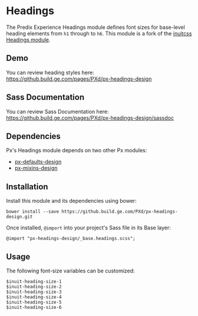 # Headings

The Predix Experience Headings module defines font sizes for base-level heading elements from `h1` through to `h6`. This module is a fork of the [inuitcss Headings module](https://github.com/inuitcss/base.headings).

## Demo

You can review heading styles here: https://github.build.ge.com/pages/PXd/px-headings-design

## Sass Documentation

You can review Sass Documentation here: https://github.build.ge.com/pages/PXd/px-headings-design/sassdoc

## Dependencies

Px's Headings module depends on two other Px modules:

* [px-defaults-design](https://github.build.ge.com/PXd/px-defaults-design)
* [px-mixins-design](https://github.build.ge.com/PXd/px-mixins-design)

## Installation

Install this module and its dependencies using bower:

    bower install --save https://github.build.ge.com/PXd/px-headings-design.git

Once installed, `@import` into your project's Sass file in its Base layer:

    @import "px-headings-design/_base.headings.scss";

## Usage

The following font-size variables can be customized:

    $inuit-heading-size-1
    $inuit-heading-size-2
    $inuit-heading-size-3
    $inuit-heading-size-4
    $inuit-heading-size-5
    $inuit-heading-size-6
